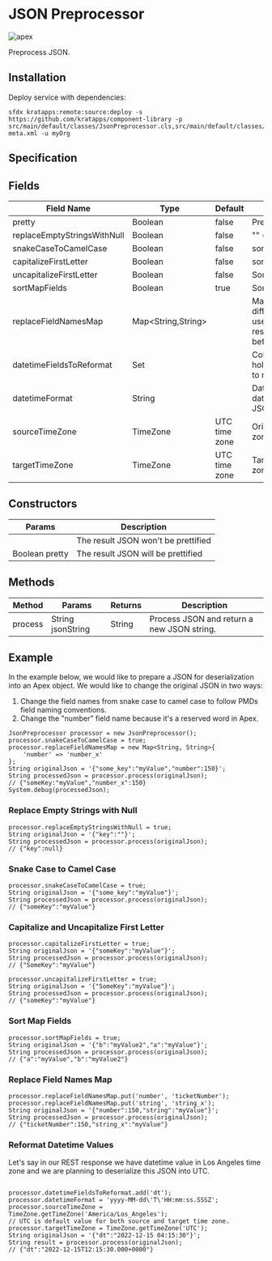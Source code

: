 # JSON Preprocessor

![apex](https://img.shields.io/badge/Apex-service-darkblue)

Preprocess JSON.

## Installation

Deploy service with dependencies:

```text
sfdx kratapps:remote:source:deploy -s https://github.com/kratapps/component-library -p src/main/default/classes/JsonPreprocessor.cls,src/main/default/classes/JsonPreprocessor.cls-meta.xml -u myOrg
```

## Specification

## Fields

| Field Name                  | Type               | Default       | Description                                                                                                    |
| --------------------------- | ------------------ | ------------- | -------------------------------------------------------------------------------------------------------------- |
| pretty                      | Boolean            | false         | Prettify result JSON.                                                                                          |
| replaceEmptyStringsWithNull | Boolean            | false         | "" => null                                                                                                     |
| snakeCaseToCamelCase        | Boolean            | false         | some_key => someKey                                                                                            |
| capitalizeFirstLetter       | Boolean            | false         | someKey => SomeKey                                                                                             |
| uncapitalizeFirstLetter     | Boolean            | false         | SomeKey => someKey                                                                                             |
| sortMapFields               | Boolean            | true          | Sort JSON keys.                                                                                                |
| replaceFieldNamesMap        | Map<String,String> |               | Map JSON keys to a different value. Can be used to change Apex reserved keyword fields before deserialization. |
| datetimeFieldsToReformat    | Set<String>        |               | Collection of JSON keys holding datetime values to reformat.                                                   |
| datetimeFormat              | String             |               | Datetime format used for datetimeFieldToReformat JSON fields.                                                  |
| sourceTimeZone              | TimeZone           | UTC time zone | Original datetime time zone.                                                                                   |
| targetTimeZone              | TimeZone           | UTC time zone | Target datetime time zone.                                                                                     |

## Constructors

| Params         | Description                         |
| -------------- | ----------------------------------- |
|                | The result JSON won't be prettified |
| Boolean pretty | The result JSON will be prettified  |

## Methods

| Method  | Params            | Returns | Description                                |
| ------- | ----------------- | ------- | ------------------------------------------ |
| process | String jsonString | String  | Process JSON and return a new JSON string. |

## Example

In the example below, we would like to prepare a JSON for deserialization into an Apex object.
We would like to change the original JSON in two ways:

1. Change the field names from snake case to camel case to follow PMDs field naming conventions.
2. Change the "number" field name because it's a reserved word in Apex.

```apex
JsonPreprocessor processor = new JsonPreprocessor();
processor.snakeCaseToCamelCase = true;
processor.replaceFieldNamesMap = new Map<String, String>{
    'number' => 'number_x'
};
String originalJson = '{"some_key":"myValue","number":150}';
String processedJson = processor.process(originalJson);
// {"someKey:"myValue","number_x":150}
System.debug(processedJson);
```

### Replace Empty Strings with Null

```apex
processor.replaceEmptyStringsWithNull = true;
String originalJson = '{"key":""}';
String processedJson = processor.process(originalJson);
// {"key":null}
```

### Snake Case to Camel Case

```apex
processor.snakeCaseToCamelCase = true;
String originalJson = '{"some_key":"myValue"}';
String processedJson = processor.process(originalJson);
// {"someKey":"myValue"}
```

### Capitalize and Uncapitalize First Letter

```apex
processor.capitalizeFirstLetter = true;
String originalJson = '{"someKey":"myValue"}';
String processedJson = processor.process(originalJson);
// {"SomeKey":"myValue"}

processor.uncapitalizeFirstLetter = true;
String originalJson = '{"SomeKey":"myValue"}';
String processedJson = processor.process(originalJson);
// {"someKey":"myValue"}
```

### Sort Map Fields

```apex
processor.sortMapFields = true;
String originalJson = '{"b":"myValue2","a":"myValue"}';
String processedJson = processor.process(originalJson);
// {"a":"myValue","b":"myValue2"}
```

### Replace Field Names Map

```apex
processor.replaceFieldNamesMap.put('number', 'ticketNumber');
processor.replaceFieldNamesMap.put('string', 'string_x');
String originalJson = '{"number":150,"string":"myValue"}';
String processedJson = processor.process(originalJson);
// {"ticketNumber":150,"string_x":"myValue"}
```

### Reformat Datetime Values

Let's say in our REST response we have datetime value in Los Angeles time zone
and we are planning to deserialize this JSON into UTC.

```apex

processor.datetimeFieldsToReformat.add('dt');
processor.datetimeFormat = 'yyyy-MM-dd\'T\'HH:mm:ss.SSSZ';
processor.sourceTimeZone = TimeZone.getTimeZone('America/Los_Angeles');
// UTC is default value for both source and target time zone.
processor.targetTimeZone = TimeZone.getTimeZone('UTC');
String originalJson = '{"dt":"2022-12-15 04:15:30"}';
String result = processor.process(originalJson);
// {"dt":"2022-12-15T12:15:30.000+0000"}
```

